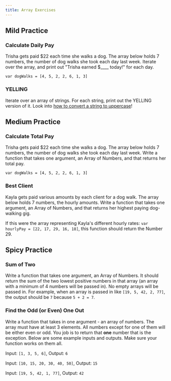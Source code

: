 ```yaml
---
title: Array Exercises
---
```


## Mild Practice

<div class="call-to-action">
  <h3>Calculate Daily Pay</h3>
  <p>Trisha gets paid $22 each time she walks a dog. The array below holds 7 numbers, the number of dog walks she took each day last week. Iterate over the array, and print out "Trisha earned $____ today!" for each day.</p>
  <code class="try-it-code">var dogWalks = [4, 5, 2, 2, 6, 1, 3]</code>
  <p></p>
</div>

<div class="call-to-action">
  <h3>YELLING</h3>
  <p>Iterate over an array of strings. For each string, print out the YELLING version of it. Look into <a href="https://developer.mozilla.org/en-US/docs/Web/JavaScript/Reference/Global_Objects/String/toUpperCase">how to convert a string to uppercase</a>!</p>
</div>

## Medium Practice

<div class="call-to-action">
  <h3>Calculate Total Pay</h3>
  <p>Trisha gets paid $22 each time she walks a dog. The array below holds 7 numbers, the number of dog walks she took each day last week. Write a function that takes one argument, an Array of Numbers, and that returns her total pay.</p>
  <code class="try-it-code">var dogWalks = [4, 5, 2, 2, 6, 1, 3]</code>
  <p></p>
</div>

<div class="call-to-action">
  <h3>Best Client</h3>
  <p>Kayla gets paid various amounts by each client for a dog walk. The array below holds 7 numbers, the hourly amounts. Write a function that takes one argument, an Array of Numbers, and that returns her highest paying dog-walking gig.</p>
  <p>If this were the array representing Kayla's different hourly rates: <code class="try-it-code">var hourlyPay = [22, 17, 29, 16, 18]</code>, this function should return the Number 29.</p>
</div>

## Spicy Practice

<div class="call-to-action">
  <h3>Sum of Two</h3>
  <p>Write a function that takes one argument, an Array of Numbers. It should return the sum of the two lowest positive numbers in that array (an array with a minimum of 4 numbers will be passed in). No empty arrays will be passed in. For example, when an array is passed in like <code class="try-it-code">[19, 5, 42, 2, 77]</code>, the output should be <code class="try-it-code">7</code> because <code class="try-it-code">5 + 2 = 7</code>.</p>
</div>

<div class="call-to-action">
  <h3>Find the Odd (or Even) One Out</h3>
  <p>Write a function that takes in one argument - an array of numbers. The array must have at least 3 elements. All numbers except for one of them will be either even or odd. You job is to return that <strong>one</strong> number that is the exception. Below are some example inputs and outputs. Make sure your function works on them all.</p>
  <p>Input: <code class="try-it-code">[1, 3, 5, 6]</code>, Output: <code class="try-it-code">6</code></p>
  <p>Input: <code class="try-it-code">[10, 15, 20, 30, 40, 50]</code>, Output: <code class="try-it-code">15</code></p>
  <p>Input: <code class="try-it-code">[19, 5, 42, 1, 77]</code>, Output: <code class="try-it-code">42</code></p>
</div>
